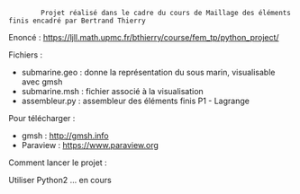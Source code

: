             Projet réalisé dans le cadre du cours de Maillage des éléments finis encadré par Bertrand Thierry
                         
  Enoncé : https://ljll.math.upmc.fr/bthierry/course/fem_tp/python_project/
  
  Fichiers : 
  
  - submarine.geo : donne la représentation du sous marin, visualisable avec gmsh
  - submarine.msh : fichier associé à la visualisation
  - assembleur.py : assembleur des éléments finis P1 - Lagrange 
  
  Pour télécharger : 
  - gmsh : http://gmsh.info
  - Paraview : https://www.paraview.org

  Comment lancer le projet : 
  
  Utiliser Python2 ... en cours 
